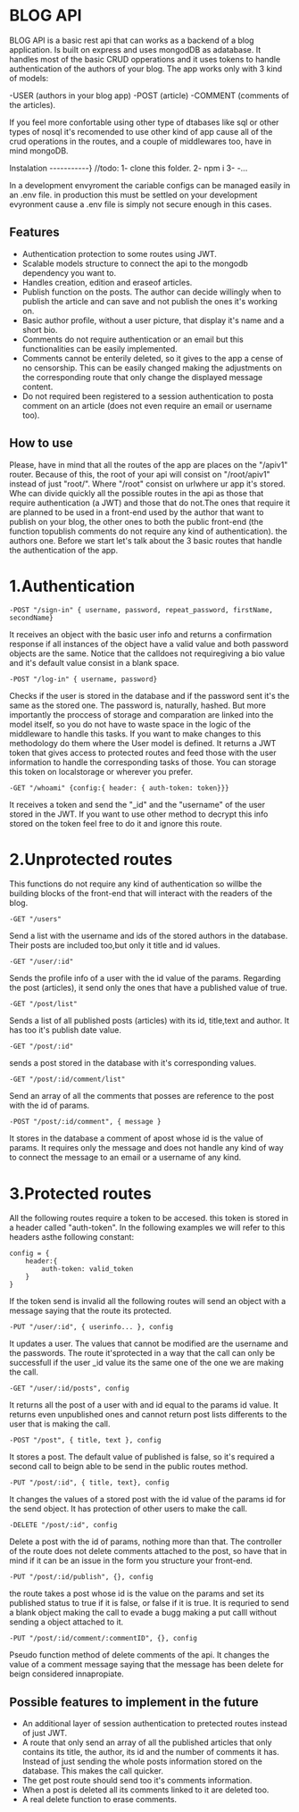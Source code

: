 BLOG API
=========
BLOG API is a basic rest api that can works as a backend of a blog  application. Is built on express and uses mongodDB as adatabase. It handles most of the basic CRUD opperations and it uses tokens to handle authentication of the authors of your blog.
The app works only with 3 kind of models:

-USER (authors in your blog app)
-POST (article)
-COMMENT (comments of the articles).

If you feel more confortable using other type of dtabases like sql or other types of nosql it's recomended to use other kind of app cause all of the crud operations in the routes, and a couple of middlewares too, have in mind mongoDB.

Instalation
-----------}
//todo:
1- clone this folder.
2- npm i
3- -...

In a development envyroment the cariable configs can be managed easily in an .env file. in production this must be settled on your development evyronment cause a .env file is simply not secure enough in this cases.


Features
--------
- Authentication protection to some routes using JWT.
- Scalable models structure to connect the api to the mongodb dependency you want to.
- Handles creation, edition and eraseof articles.
- Publish function on the posts. The author can decide willingly when to publish the article and can save and not publish the ones it's working on.
- Basic author profile, without a user picture, that display it's name and a short bio.
- Comments do not require authentication or an email but this functionalities can be easily implemented.
- Comments cannot be enterily deleted, so it gives to the app a cense of no censorship. This can be easily changed making the adjustments on the corresponding route that only change the displayed message content.
- Do not required been registered to a session authentication to posta comment on an article (does not even require an email or username too).

How to use
----------
Please, have in mind that all  the routes of the app are places on the "/apiv1" router. Because of this, the root of your api will consist on "/root/apiv1" instead of just "root/". Where "/root" consist on urlwhere ur app it's stored.
Whe can divide quickly all the possible routes in the api as those that require authentication (a JWT) and those that do not.The ones that require it are planned to be used in a front-end used by the author that want to publish on your blog, the other ones to both the public front-end (the function topublish comments do not require any kind of authentication).
the authors one.
Before we start let's talk about the 3 basic routes that handle the authentication of the app.

1.Authentication
=================
    -POST "/sign-in" { username, password, repeat_password, firstName, secondName}
It receives an object with the basic user info and returns a confirmation response if all instances of the object have a valid value and both password objects are the same. Notice that the calldoes not requiregiving a bio value and it's default value consist in a blank space.

    -POST "/log-in" { username, password}
Checks if the user is stored in the database and if the password sent it's the same as the stored one. The password is, naturally, hashed. But more importantly the proccess of storage and comparation are linked into the model itself, so you do not have to waste space in the logic of the middleware to handle this tasks. If you want to make changes to this methodology do them where the User model is defined.
It returns a JWT token that gives access to protected routes and feed those with the user information to handle the corresponding tasks of those. You can storage this token on localstorage or wherever you prefer.

    -GET "/whoami" {config:{ header: { auth-token: token}}}
It receives a token and send the "_id" and the "username" of the user stored in the JWT. If you want to use other method to decrypt this info stored on the token feel free to do it and ignore this route.


2.Unprotected routes
===================
This functions do not require any kind of authentication so willbe the building blocks of the front-end that will interact with the readers of the blog.

    -GET "/users"
Send a list with the username and ids of the stored authors in the database. Their posts are included too,but only it title and id values.

    -GET "/user/:id"
Sends the profile info of a user with the id value of the params. Regarding the post (articles), it send only the ones that have a published value of true.

    -GET "/post/list"
Sends a list of all published posts (articles) with its id, title,text and author. It has too it's publish date value.

    -GET "/post/:id"
sends a post stored in the database with it's corresponding values.

    -GET "/post/:id/comment/list"
Send an array of all the comments that posses are reference to the post with the id of params.

    -POST "/post/:id/comment", { message }
It stores in the database a comment of apost whose id is the value of params. It requires only the message and does not handle any kind of way to connect the message to an email or a username of any kind.


3.Protected routes
==================
All the following routes require a token to be accesed. this token is stored in a header called "auth-token". In the following examples we will refer to this headers asthe following constant:

    config = {
        header:{
            auth-token: valid_token
        }
    }

If the token send is invalid all the following routes will send an object with a message saying that the route its protected.

    -PUT "/user/:id", { userinfo... }, config
It updates a user. The values that cannot be modified are the username and the passwords. The route it'sprotected in a way that the call can only be successfull if the user _id value its the same one of the one we are making the call.

    -GET "/user/:id/posts", config

It returns all the post of a user with and id equal to the params id value. It returns even unpublished ones and cannot return post lists differents to the user that is making the call.

    -POST "/post", { title, text }, config
It stores a post. The default value of published is false, so it's required a second call to beign able to be send in the public routes method.

    -PUT "/post/:id", { title, text}, config 
It changes the values of a stored post with the id value of the params id for the send object. It has protection of other users to make the call.

    -DELETE "/post/:id", config
Delete a post with the id of params, nothing more than that. The controller of the route does not delete comments attached to the post, so have that in mind if it can be an issue in the form you structure your front-end.

    -PUT "/post/:id/publish", {}, config
the route takes a post whose id is the value on the params and set its published status to true if it is false, or false if it is true. It is requried to send a blank object making the call to evade a bugg making a put calll without sending a object attached to it.

    -PUT "/post/:id/comment/:commentID", {}, config
Pseudo function method of delete comments of the api. It changes the value of a comment message saying that the message has been delete for beign considered innapropiate.

Possible features to implement in the future
--------------------------------------------
- An additional layer of session authentication to pretected routes instead of just JWT.
- A route that only send an array of all the published articles that only contains its title, the author, its id and the number of comments it has. Instead of just sending the whole posts information stored on the database. This makes the call quicker.
- The get post route should send too it's comments information.
- When a post is deleted all its comments linked to it are deleted too.
- A real delete function to erase comments.